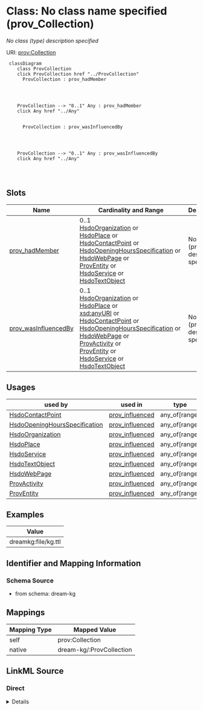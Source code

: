 

# Class: No class name specified (prov_Collection)


_No class (type) description specified_





URI: [prov:Collection](prov:Collection)






```mermaid
 classDiagram
    class ProvCollection
    click ProvCollection href "../ProvCollection"
      ProvCollection : prov_hadMember
        
          
    
    
    ProvCollection --> "0..1" Any : prov_hadMember
    click Any href "../Any"

        
      ProvCollection : prov_wasInfluencedBy
        
          
    
    
    ProvCollection --> "0..1" Any : prov_wasInfluencedBy
    click Any href "../Any"

        
      
```




<!-- no inheritance hierarchy -->


## Slots

| Name | Cardinality and Range | Description | Inheritance |
| ---  | --- | --- | --- |
| [prov_hadMember](../slots/prov_hadMember.md) | 0..1 <br/> [HsdoOrganization](../classes/HsdoOrganization.md)&nbsp;or&nbsp;<br />[HsdoPlace](../classes/HsdoPlace.md)&nbsp;or&nbsp;<br />[HsdoContactPoint](../classes/HsdoContactPoint.md)&nbsp;or&nbsp;<br />[HsdoOpeningHoursSpecification](../classes/HsdoOpeningHoursSpecification.md)&nbsp;or&nbsp;<br />[HsdoWebPage](../classes/HsdoWebPage.md)&nbsp;or&nbsp;<br />[ProvEntity](../classes/ProvEntity.md)&nbsp;or&nbsp;<br />[HsdoService](../classes/HsdoService.md)&nbsp;or&nbsp;<br />[HsdoTextObject](../classes/HsdoTextObject.md) | No slot (predicate) description specified | direct |
| [prov_wasInfluencedBy](../slots/prov_wasInfluencedBy.md) | 0..1 <br/> [HsdoOrganization](../classes/HsdoOrganization.md)&nbsp;or&nbsp;<br />[HsdoPlace](../classes/HsdoPlace.md)&nbsp;or&nbsp;<br />[xsd:anyURI](xsd:anyURI)&nbsp;or&nbsp;<br />[HsdoContactPoint](../classes/HsdoContactPoint.md)&nbsp;or&nbsp;<br />[HsdoOpeningHoursSpecification](../classes/HsdoOpeningHoursSpecification.md)&nbsp;or&nbsp;<br />[HsdoWebPage](../classes/HsdoWebPage.md)&nbsp;or&nbsp;<br />[ProvActivity](../classes/ProvActivity.md)&nbsp;or&nbsp;<br />[ProvEntity](../classes/ProvEntity.md)&nbsp;or&nbsp;<br />[HsdoService](../classes/HsdoService.md)&nbsp;or&nbsp;<br />[HsdoTextObject](../classes/HsdoTextObject.md) | No slot (predicate) description specified | direct |





## Usages

| used by | used in | type | used |
| ---  | --- | --- | --- |
| [HsdoContactPoint](../classes/HsdoContactPoint.md) | [prov_influenced](../slots/prov_influenced.md) | any_of[range] | [ProvCollection](../classes/ProvCollection.md) |
| [HsdoOpeningHoursSpecification](../classes/HsdoOpeningHoursSpecification.md) | [prov_influenced](../slots/prov_influenced.md) | any_of[range] | [ProvCollection](../classes/ProvCollection.md) |
| [HsdoOrganization](../classes/HsdoOrganization.md) | [prov_influenced](../slots/prov_influenced.md) | any_of[range] | [ProvCollection](../classes/ProvCollection.md) |
| [HsdoPlace](../classes/HsdoPlace.md) | [prov_influenced](../slots/prov_influenced.md) | any_of[range] | [ProvCollection](../classes/ProvCollection.md) |
| [HsdoService](../classes/HsdoService.md) | [prov_influenced](../slots/prov_influenced.md) | any_of[range] | [ProvCollection](../classes/ProvCollection.md) |
| [HsdoTextObject](../classes/HsdoTextObject.md) | [prov_influenced](../slots/prov_influenced.md) | any_of[range] | [ProvCollection](../classes/ProvCollection.md) |
| [HsdoWebPage](../classes/HsdoWebPage.md) | [prov_influenced](../slots/prov_influenced.md) | any_of[range] | [ProvCollection](../classes/ProvCollection.md) |
| [ProvActivity](../classes/ProvActivity.md) | [prov_influenced](../slots/prov_influenced.md) | any_of[range] | [ProvCollection](../classes/ProvCollection.md) |
| [ProvEntity](../classes/ProvEntity.md) | [prov_influenced](../slots/prov_influenced.md) | any_of[range] | [ProvCollection](../classes/ProvCollection.md) |







## Examples

| Value |
| --- |
| dreamkg:file/kg.ttl |


## Identifier and Mapping Information







### Schema Source


* from schema: dream-kg




## Mappings

| Mapping Type | Mapped Value |
| ---  | ---  |
| self | prov:Collection |
| native | dream-kg/:ProvCollection |







## LinkML Source

<!-- TODO: investigate https://stackoverflow.com/questions/37606292/how-to-create-tabbed-code-blocks-in-mkdocs-or-sphinx -->

### Direct

<details>
```yaml
name: prov_Collection
description: No class (type) description specified
title: No class name specified
notes:
- Class with 2 occurrences.
examples:
- value: dreamkg:file/kg.ttl
from_schema: dream-kg
rank: 1000
slots:
- prov_hadMember
- prov_wasInfluencedBy
class_uri: prov:Collection

```
</details>

### Induced

<details>
```yaml
name: prov_Collection
description: No class (type) description specified
title: No class name specified
notes:
- Class with 2 occurrences.
examples:
- value: dreamkg:file/kg.ttl
from_schema: dream-kg
rank: 1000
attributes:
  prov_hadMember:
    name: prov_hadMember
    description: No slot (predicate) description specified
    comments:
    - 87 occurrences with subject type prov_Collection and object type hsdo_Service.
    - 174 occurrences with subject type prov_Collection and object type prov_Entity.
    - 87 occurrences with subject type prov_Collection and object type hsdo_TextObject.
    - 609 occurrences with subject type prov_Collection and object type hsdo_OpeningHoursSpecification.
    - 87 occurrences with subject type prov_Collection and object type hsdo_Place.
    - 87 occurrences with subject type prov_Collection and object type hsdo_ContactPoint.
    - 87 occurrences with subject type prov_Collection and object type hsdo_Organization.
    - 87 occurrences with subject type prov_Collection and object type hsdo_WebPage.
    examples:
    - description: prov_Collection → hsdo_Service
      object:
        example_object: dreamkg:service/6710596967858176
        example_predicate: prov:hadMember
        example_subject: dreamkg:file/kg.ttl
    - description: prov_Collection → prov_Entity
      object:
        example_object: dreamkg:service/channel/P--6710596967858176
        example_predicate: prov:hadMember
        example_subject: dreamkg:file/kg.ttl
    - description: prov_Collection → hsdo_TextObject
      object:
        example_object: dreamkg:service/desc/6710596967858176
        example_predicate: prov:hadMember
        example_subject: dreamkg:file/kg.ttl
    - description: prov_Collection → hsdo_OpeningHoursSpecification
      object:
        example_object: dreamkg:service/hours/wednesday/6710596967858176
        example_predicate: prov:hadMember
        example_subject: dreamkg:file/kg.ttl
    - description: prov_Collection → hsdo_Place
      object:
        example_object: dreamkg:service/location/6710596967858176
        example_predicate: prov:hadMember
        example_subject: dreamkg:file/kg.ttl
    - description: prov_Collection → hsdo_ContactPoint
      object:
        example_object: dreamkg:service/phone/6710596967858176
        example_predicate: prov:hadMember
        example_subject: dreamkg:file/kg.ttl
    - description: prov_Collection → hsdo_Organization
      object:
        example_object: dreamkg:service/provider/6710596967858176
        example_predicate: prov:hadMember
        example_subject: dreamkg:file/kg.ttl
    - description: prov_Collection → hsdo_WebPage
      object:
        example_object: https://www.auntbertha.com//youth-service%252C-inc--philadelphia-pa--youth-emergency-service-%2528yes%2529/5680777996009472
        example_predicate: prov:hadMember
        example_subject: dreamkg:outside/ab
    from_schema: dream-kg
    rank: 1000
    slot_uri: prov:hadMember
    alias: prov_hadMember
    owner: prov_Collection
    domain_of:
    - prov_Collection
    range: Any
    any_of:
    - range: hsdo_Organization
    - range: hsdo_Place
    - range: hsdo_ContactPoint
    - range: hsdo_OpeningHoursSpecification
    - range: hsdo_WebPage
    - range: prov_Entity
    - range: hsdo_Service
    - range: hsdo_TextObject
  prov_wasInfluencedBy:
    name: prov_wasInfluencedBy
    description: No slot (predicate) description specified
    comments:
    - 162 occurrences with subject type hsdo_Audience and object type prov_Entity.
    - 243 occurrences with subject type hsdo_Audience and object type uri.
    - 81 occurrences with subject type hsdo_Audience and object type prov_Activity.
    - 314 occurrences with subject type hsdo_CategoryCode and object type prov_Entity.
    - 471 occurrences with subject type hsdo_CategoryCode and object type uri.
    - 157 occurrences with subject type hsdo_CategoryCode and object type prov_Activity.
    - 87 occurrences with subject type prov_Collection and object type hsdo_Service.
    - 174 occurrences with subject type prov_Collection and object type prov_Entity.
    - 87 occurrences with subject type prov_Collection and object type hsdo_TextObject.
    - 609 occurrences with subject type prov_Collection and object type hsdo_OpeningHoursSpecification.
    - 87 occurrences with subject type prov_Collection and object type hsdo_Place.
    - 87 occurrences with subject type prov_Collection and object type hsdo_ContactPoint.
    - 87 occurrences with subject type prov_Collection and object type hsdo_Organization.
    - 87 occurrences with subject type prov_Collection and object type hsdo_WebPage.
    - 174 occurrences with subject type hsdo_Service and object type prov_Entity.
    - 87 occurrences with subject type hsdo_Service and object type prov_Activity.
    - 87 occurrences with subject type hsdo_Service and object type hsdo_WebPage.
    - 348 occurrences with subject type prov_Entity and object type prov_Entity.
    - 174 occurrences with subject type prov_Entity and object type prov_Activity.
    - 174 occurrences with subject type prov_Entity and object type hsdo_WebPage.
    - 174 occurrences with subject type hsdo_TextObject and object type prov_Entity.
    - 87 occurrences with subject type hsdo_TextObject and object type prov_Activity.
    - 87 occurrences with subject type hsdo_TextObject and object type hsdo_WebPage.
    - 1218 occurrences with subject type hsdo_OpeningHoursSpecification and object
      type prov_Entity.
    - 609 occurrences with subject type hsdo_OpeningHoursSpecification and object
      type prov_Activity.
    - 609 occurrences with subject type hsdo_OpeningHoursSpecification and object
      type hsdo_WebPage.
    - 174 occurrences with subject type hsdo_Place and object type prov_Entity.
    - 87 occurrences with subject type hsdo_Place and object type prov_Activity.
    - 87 occurrences with subject type hsdo_Place and object type hsdo_WebPage.
    - 174 occurrences with subject type hsdo_ContactPoint and object type prov_Entity.
    - 87 occurrences with subject type hsdo_ContactPoint and object type prov_Activity.
    - 87 occurrences with subject type hsdo_ContactPoint and object type hsdo_WebPage.
    - 174 occurrences with subject type hsdo_Organization and object type prov_Entity.
    - 87 occurrences with subject type hsdo_Organization and object type prov_Activity.
    - 87 occurrences with subject type hsdo_Organization and object type hsdo_WebPage.
    - 78 occurrences with subject type hsdo_AdministrativeArea and object type prov_Entity.
    - 117 occurrences with subject type hsdo_AdministrativeArea and object type uri.
    - 39 occurrences with subject type hsdo_AdministrativeArea and object type prov_Activity.
    examples:
    - description: hsdo_Audience → prov_Entity
      object:
        example_object: dreamkg:file/IJCAI/mappings/ontology.obda
        example_predicate: prov:wasInfluencedBy
        example_subject: dreamkg:category/audience/YoungAdults
    - description: hsdo_Audience → uri
      object:
        example_object: dreamkg:file/AuntBertha/UpToDate/Versions/Final_Emergency_Food_20240109.csv
        example_predicate: prov:wasInfluencedBy
        example_subject: dreamkg:category/audience/AbuseOrNeglectSurvivors
    - description: hsdo_Audience → prov_Activity
      object:
        example_object: dreamkg:process/run/ontop-CM
        example_predicate: prov:wasInfluencedBy
        example_subject: dreamkg:category/audience/YoungAdults
    - description: hsdo_CategoryCode → prov_Entity
      object:
        example_object: dreamkg:file/IJCAI/mappings/ontology.obda
        example_predicate: prov:wasInfluencedBy
        example_subject: dreamkg:category/service/other/WeatherRelief
    - description: hsdo_CategoryCode → uri
      object:
        example_object: dreamkg:file/AuntBertha/UpToDate/Versions/Final_Emergency_Food_20240109.csv
        example_predicate: prov:wasInfluencedBy
        example_subject: dreamkg:category/availability/Available
    - description: hsdo_CategoryCode → prov_Activity
      object:
        example_object: dreamkg:process/run/ontop-CM
        example_predicate: prov:wasInfluencedBy
        example_subject: dreamkg:category/service/other/WeatherRelief
    - description: prov_Collection → hsdo_Service
      object:
        example_object: dreamkg:service/6710596967858176
        example_predicate: prov:wasInfluencedBy
        example_subject: dreamkg:file/kg.ttl
    - description: prov_Collection → prov_Entity
      object:
        example_object: dreamkg:service/channel/P--6710596967858176
        example_predicate: prov:wasInfluencedBy
        example_subject: dreamkg:file/kg.ttl
    - description: prov_Collection → hsdo_TextObject
      object:
        example_object: dreamkg:service/desc/6710596967858176
        example_predicate: prov:wasInfluencedBy
        example_subject: dreamkg:file/kg.ttl
    - description: prov_Collection → hsdo_OpeningHoursSpecification
      object:
        example_object: dreamkg:service/hours/wednesday/6710596967858176
        example_predicate: prov:wasInfluencedBy
        example_subject: dreamkg:file/kg.ttl
    - description: prov_Collection → hsdo_Place
      object:
        example_object: dreamkg:service/location/6710596967858176
        example_predicate: prov:wasInfluencedBy
        example_subject: dreamkg:file/kg.ttl
    - description: prov_Collection → hsdo_ContactPoint
      object:
        example_object: dreamkg:service/phone/6710596967858176
        example_predicate: prov:wasInfluencedBy
        example_subject: dreamkg:file/kg.ttl
    - description: prov_Collection → hsdo_Organization
      object:
        example_object: dreamkg:service/provider/6710596967858176
        example_predicate: prov:wasInfluencedBy
        example_subject: dreamkg:file/kg.ttl
    - description: prov_Collection → hsdo_WebPage
      object:
        example_object: https://www.auntbertha.com//youth-service%252C-inc--philadelphia-pa--youth-emergency-service-%2528yes%2529/5680777996009472
        example_predicate: prov:wasInfluencedBy
        example_subject: dreamkg:outside/ab
    - description: hsdo_Service → prov_Entity
      object:
        example_object: dreamkg:file/IJCAI/mappings/ontology.obda
        example_predicate: prov:wasInfluencedBy
        example_subject: dreamkg:service/6710596967858176
    - description: hsdo_Service → prov_Activity
      object:
        example_object: dreamkg:process/run/ontop-CM
        example_predicate: prov:wasInfluencedBy
        example_subject: dreamkg:service/6710596967858176
    - description: hsdo_Service → hsdo_WebPage
      object:
        example_object: https://www.auntbertha.com//the-veterans-group--philadelphia-pa--men%2527s-shelter/6710596967858176
        example_predicate: prov:wasInfluencedBy
        example_subject: dreamkg:service/6710596967858176
    - description: prov_Entity → prov_Entity
      object:
        example_object: dreamkg:file/IJCAI/mappings/ontology.obda
        example_predicate: prov:wasInfluencedBy
        example_subject: dreamkg:service/channel/P--6710596967858176
    - description: prov_Entity → prov_Activity
      object:
        example_object: dreamkg:process/run/ontop-CM
        example_predicate: prov:wasInfluencedBy
        example_subject: dreamkg:service/channel/P--6710596967858176
    - description: prov_Entity → hsdo_WebPage
      object:
        example_object: https://www.auntbertha.com//the-veterans-group--philadelphia-pa--men%2527s-shelter/6710596967858176
        example_predicate: prov:wasInfluencedBy
        example_subject: dreamkg:service/channel/P--6710596967858176
    - description: hsdo_TextObject → prov_Entity
      object:
        example_object: dreamkg:file/IJCAI/mappings/ontology.obda
        example_predicate: prov:wasInfluencedBy
        example_subject: dreamkg:service/desc/6710596967858176
    - description: hsdo_TextObject → prov_Activity
      object:
        example_object: dreamkg:process/run/ontop-CM
        example_predicate: prov:wasInfluencedBy
        example_subject: dreamkg:service/desc/6710596967858176
    - description: hsdo_TextObject → hsdo_WebPage
      object:
        example_object: https://www.auntbertha.com//the-veterans-group--philadelphia-pa--men%2527s-shelter/6710596967858176
        example_predicate: prov:wasInfluencedBy
        example_subject: dreamkg:service/desc/6710596967858176
    - description: hsdo_OpeningHoursSpecification → prov_Entity
      object:
        example_object: dreamkg:file/IJCAI/mappings/ontology.obda
        example_predicate: prov:wasInfluencedBy
        example_subject: dreamkg:service/hours/wednesday/6710596967858176
    - description: hsdo_OpeningHoursSpecification → prov_Activity
      object:
        example_object: dreamkg:process/run/ontop-CM
        example_predicate: prov:wasInfluencedBy
        example_subject: dreamkg:service/hours/wednesday/6710596967858176
    - description: hsdo_OpeningHoursSpecification → hsdo_WebPage
      object:
        example_object: https://www.auntbertha.com//the-veterans-group--philadelphia-pa--men%2527s-shelter/6710596967858176
        example_predicate: prov:wasInfluencedBy
        example_subject: dreamkg:service/hours/wednesday/6710596967858176
    - description: hsdo_Place → prov_Entity
      object:
        example_object: dreamkg:file/IJCAI/mappings/ontology.obda
        example_predicate: prov:wasInfluencedBy
        example_subject: dreamkg:service/location/6710596967858176
    - description: hsdo_Place → prov_Activity
      object:
        example_object: dreamkg:process/run/ontop-CM
        example_predicate: prov:wasInfluencedBy
        example_subject: dreamkg:service/location/6710596967858176
    - description: hsdo_Place → hsdo_WebPage
      object:
        example_object: https://www.auntbertha.com//the-veterans-group--philadelphia-pa--men%2527s-shelter/6710596967858176
        example_predicate: prov:wasInfluencedBy
        example_subject: dreamkg:service/location/6710596967858176
    - description: hsdo_ContactPoint → prov_Entity
      object:
        example_object: dreamkg:file/IJCAI/mappings/ontology.obda
        example_predicate: prov:wasInfluencedBy
        example_subject: dreamkg:service/phone/6710596967858176
    - description: hsdo_ContactPoint → prov_Activity
      object:
        example_object: dreamkg:process/run/ontop-CM
        example_predicate: prov:wasInfluencedBy
        example_subject: dreamkg:service/phone/6710596967858176
    - description: hsdo_ContactPoint → hsdo_WebPage
      object:
        example_object: https://www.auntbertha.com//the-veterans-group--philadelphia-pa--men%2527s-shelter/6710596967858176
        example_predicate: prov:wasInfluencedBy
        example_subject: dreamkg:service/phone/6710596967858176
    - description: hsdo_Organization → prov_Entity
      object:
        example_object: dreamkg:file/IJCAI/mappings/ontology.obda
        example_predicate: prov:wasInfluencedBy
        example_subject: dreamkg:service/provider/6710596967858176
    - description: hsdo_Organization → prov_Activity
      object:
        example_object: dreamkg:process/run/ontop-CM
        example_predicate: prov:wasInfluencedBy
        example_subject: dreamkg:service/provider/6710596967858176
    - description: hsdo_Organization → hsdo_WebPage
      object:
        example_object: https://www.auntbertha.com//the-veterans-group--philadelphia-pa--men%2527s-shelter/6710596967858176
        example_predicate: prov:wasInfluencedBy
        example_subject: dreamkg:service/provider/6710596967858176
    - description: hsdo_AdministrativeArea → prov_Entity
      object:
        example_object: dreamkg:file/IJCAI/mappings/ontology.obda
        example_predicate: prov:wasInfluencedBy
        example_subject: dreamkg:zip/19320
    - description: hsdo_AdministrativeArea → uri
      object:
        example_object: dreamkg:file/AuntBertha/UpToDate/Versions/Final_Emergency_Food_20240109.csv
        example_predicate: prov:wasInfluencedBy
        example_subject: dreamkg:zip/17602
    - description: hsdo_AdministrativeArea → prov_Activity
      object:
        example_object: dreamkg:process/run/ontop-CM
        example_predicate: prov:wasInfluencedBy
        example_subject: dreamkg:zip/19320
    from_schema: dream-kg
    rank: 1000
    slot_uri: prov:wasInfluencedBy
    alias: prov_wasInfluencedBy
    owner: prov_Collection
    domain_of:
    - hsdo_AdministrativeArea
    - hsdo_Audience
    - hsdo_CategoryCode
    - hsdo_ContactPoint
    - hsdo_OpeningHoursSpecification
    - hsdo_Organization
    - hsdo_Place
    - hsdo_Service
    - hsdo_TextObject
    - prov_Collection
    - prov_Entity
    range: Any
    any_of:
    - range: hsdo_Organization
    - range: hsdo_Place
    - range: uri
    - range: hsdo_ContactPoint
    - range: hsdo_OpeningHoursSpecification
    - range: hsdo_WebPage
    - range: prov_Activity
    - range: prov_Entity
    - range: hsdo_Service
    - range: hsdo_TextObject
class_uri: prov:Collection

```
</details>